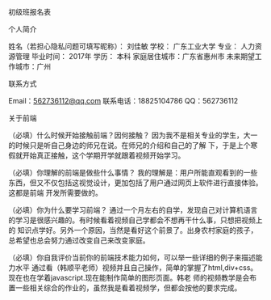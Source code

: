 初级班报名表

个人简介

姓名（若担心隐私问题可填写昵称）： 刘佳敏
学校： 广东工业大学
专业： 人力资源管理
毕业时间： 2017年
学历： 本科
家庭居住城市：广东省惠州市
未来期望工作城市：广州

联系方式

Email：562736112@qq.com
联系电话：18825104786
QQ：562736112

关于前端

（必填）什么时候开始接触前端？因何接触？
 因为我不是相关专业的学生，大一的时候只是听自己身边的师兄在说。在师兄的介绍和自己的了解
 下，于是上个寒假就开始真正接触，这个学期开学就跟着视频开始学习。

（必填）你理解的前端是做些什么事情？
 我的理解是：用户所能直观看到的一些东西，但又不仅包括这视觉设计，更加包括了用户通过网页上软件进行直接体验。这都是前端
 开发所需要做的。

（必填）你为什么要学习前端？
 通过一个月左右的自学，发现自己对计算机语言的学习是很感兴趣的。有时候看着视频自己学都会不想再干什么事，只想把视频上的
 知识点学好。另外一个原因，当然是看好这个前景了。出身农村家庭的孩子，总希望也总会努力通过改变自己来改变家庭。

（必填）你自我评价当前你的前端技术能力如何，可以举一些详细的例子来描述能力水平
 通过看（韩顺平老师）视频并且自己操作，简单的掌握了html,div+css。现在也在学着javascript.现在能制作简单的图形页面。韩老
师的视频教学是会布置一些相关综合的作业的，虽然我是看着视频学，但都会按他的要求完成。

